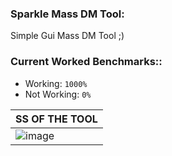 ### Sparkle Mass DM Tool:
Simple Gui Mass DM Tool ;)

### Current Worked Benchmarks::
- Working: `1000%`
- Not Working: `0%`


|SS OF THE TOOL | 
| ------------- | 
| ![image](https://cdn.discordapp.com/attachments/408273027416064001/936430491253481533/unknown.png) |
